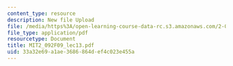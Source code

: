 ```yaml
---
content_type: resource
description: New file Upload
file: /media/https%3A/open-learning-course-data-rc.s3.amazonaws.com/2-092-finite-element-analysis-of-solids-and-fluids-i-fall-2009/33a32e69a1ae3686864def4c023e455a_MIT2_092F09_lec13.pdf
file_type: application/pdf
resourcetype: Document
title: MIT2_092F09_lec13.pdf
uid: 33a32e69-a1ae-3686-864d-ef4c023e455a
---
```

